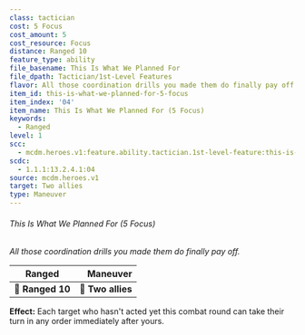 ```yaml
---
class: tactician
cost: 5 Focus
cost_amount: 5
cost_resource: Focus
distance: Ranged 10
feature_type: ability
file_basename: This Is What We Planned For
file_dpath: Tactician/1st-Level Features
flavor: All those coordination drills you made them do finally pay off.
item_id: this-is-what-we-planned-for-5-focus
item_index: '04'
item_name: This Is What We Planned For (5 Focus)
keywords:
  - Ranged
level: 1
scc:
  - mcdm.heroes.v1:feature.ability.tactician.1st-level-feature:this-is-what-we-planned-for-5-focus
scdc:
  - 1.1.1:13.2.4.1:04
source: mcdm.heroes.v1
target: Two allies
type: Maneuver
---
```


###### This Is What We Planned For (5 Focus)

*All those coordination drills you made them do finally pay off.*

| **Ranged**       |      **Maneuver** |
| ---------------- | ----------------: |
| **📏 Ranged 10** | **🎯 Two allies** |

**Effect:** Each target who hasn't acted yet this combat round can take their turn in any order immediately after yours.
